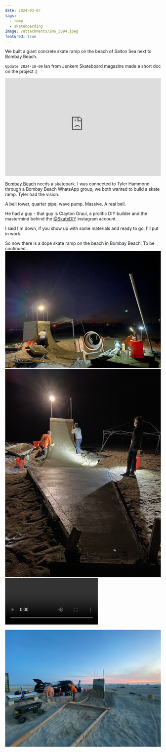 ```yaml
---
date: 2024-03-07
tags:
  - ramp
  - skateboarding
image: /attachments/IMG_3094.jpeg
featured: true
---
```

We built a giant concrete skate ramp on the beach of Salton Sea next to Bombay Beach.

`Update 2024-10-09`
Ian from Jenkem Skateboard magazine made a short doc on the project :)

<iframe width="100%" height="315" src="https://www.youtube-nocookie.com/embed/TjsDXeXDIbU?si=6Z_VG7Jei-glGV_b" title="YouTube video player" frameborder="0" allow="accelerometer; autoplay; clipboard-write; encrypted-media; gyroscope; picture-in-picture; web-share" referrerpolicy="strict-origin-when-cross-origin" allowfullscreen></iframe>


[Bombay Beach](../places/Bombay%20Beach.md) needs a skatepark. 
I was connected to Tyler Hammond through a Bombay Beach WhatsApp group, we both wanted to build a skate ramp. Tyler had the vision.

A bell tower, quarter pipe, wave pump. Massive. A real bell.

He had a guy - that guy is Clayton Graul, a prolific DIY builder and the mastermind behind the [@SkateDIY](https://www.instagram.com/skatediy/) instagram account.

I said I'm down, if you show up with some materials and ready to go, I'll put in work.

So now there is a dope skate ramp on the beach in Bombay Beach. To be continued..
![](../../public/attachments/IMG_3094.jpeg)
![](../../public/attachments/IMG_3103-1.jpeg)
![](../../public/attachments/IMG_3280.mov)

![](../../public/attachments/IMG_3074.jpeg)




